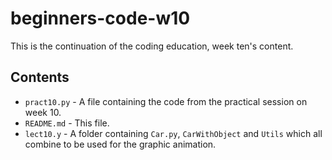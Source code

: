 # beginners-code-w10

This is the continuation of the coding education, week ten's content.

## Contents

- `pract10.py` - A file containing the code from the practical session on week 10.
- `README.md` - This file.
- `lect10.y` - A folder containing `Car.py`, `CarWithObject` and `Utils` which all combine to be used for the graphic animation.
